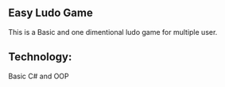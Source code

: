 ## Easy Ludo Game 
This is a Basic and one dimentional ludo game for multiple user. 
## Technology:
Basic C# and OOP 
